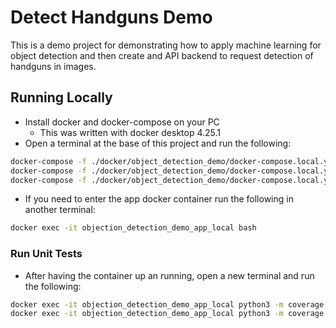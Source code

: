 # Detect Handguns Demo

This is a demo project for demonstrating how to apply machine learning for object detection and then create and API backend to request detection of handguns in images.

## Running Locally

- Install docker and docker-compose on your PC
  - This was written with docker desktop 4.25.1
- Open a terminal at the base of this project and run the following:

 ```bash
 docker-compose -f ./docker/object_detection_demo/docker-compose.local.yml build
 docker-compose -f ./docker/object_detection_demo/docker-compose.local.yml up
 docker-compose -f ./docker/object_detection_demo/docker-compose.local.yml down -v
 ```

- If you need to enter the app docker container run the following in another terminal:

```bash
docker exec -it objection_detection_demo_app_local bash
```

### Run Unit Tests

- After having the container up an running, open a new terminal and run the following:

```bash
docker exec -it objection_detection_demo_app_local python3 -m coverage run -m pytest
docker exec -it objection_detection_demo_app_local python3 -m coverage report -i
```
